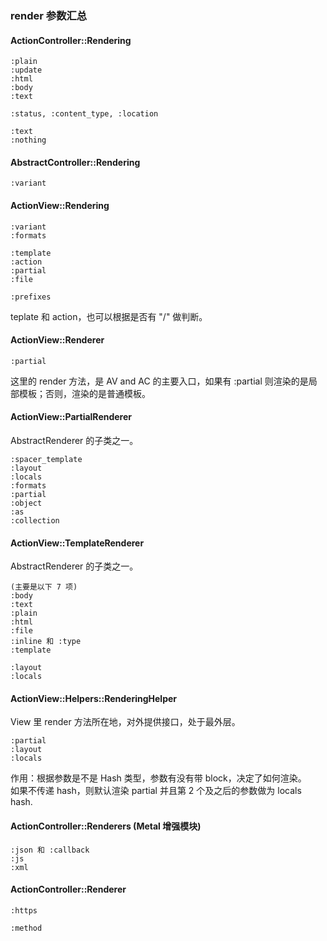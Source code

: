 ### render 参数汇总

#### ActionController::Rendering

```
:plain
:update
:html
:body
:text

:status, :content_type, :location
```

```
:text
:nothing
```

#### AbstractController::Rendering

```
:variant
```

#### ActionView::Rendering

```
:variant
:formats

:template
:action
:partial
:file

:prefixes
```

teplate 和 action，也可以根据是否有 "/" 做判断。

#### ActionView::Renderer

```
:partial
```

这里的 render 方法，是 AV and AC 的主要入口，如果有 :partial 则渲染的是局部模板；否则，渲染的是普通模板。

#### ActionView::PartialRenderer

AbstractRenderer 的子类之一。

```
:spacer_template
:layout
:locals
:formats
:partial
:object
:as
:collection
```

#### ActionView::TemplateRenderer

AbstractRenderer 的子类之一。

```
(主要是以下 7 项)
:body
:text
:plain
:html
:file
:inline 和 :type
:template

:layout
:locals
```

#### ActionView::Helpers::RenderingHelper

View 里 render 方法所在地，对外提供接口，处于最外层。

```
:partial
:layout
:locals
```

作用：根据参数是不是 Hash 类型，参数有没有带 block，决定了如何渲染。
<br>
如果不传递 hash，则默认渲染 partial 并且第 2 个及之后的参数做为 locals hash.

#### ActionController::Renderers (Metal 增强模块)

```
:json 和 :callback
:js
:xml
```

#### ActionController::Renderer

```
:https

:method
```
